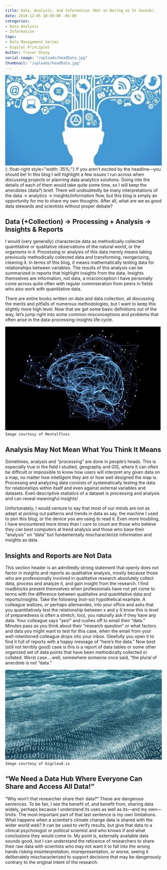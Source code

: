 ```yaml
---
title: Data, Analysis, and Information (Not as Boring as It Sounds)
date: 2018-12-05 10:50:00 -05:00
categories:
- Data Analysis
- Information
tags:
- Data Management Series
- Digital Principles
Author: Trevor Olexy
social-image: "/uploads/headData.jpg"
thumbnail: "/uploads/headData.jpg"
---
```


![headData.jpg](/uploads/headData.jpg){:.float-right style="width: 35%;"}
If you aren’t excited by the headline—you should be! In this blog I will highlight a few issues I run across when discussing projects or planning data analytics solutions. Going into the details of each of them would take quite some time, so I will keep the anecdotes (data?) brief. There will undoubtedly be many interpretations of the data -> analytics -> insights/information flow, but this blog is simply an opportunity for me to share my own thoughts. After all, what are we as good data stewards and scientists without proper debate?

<!--more-->

## Data (\+Collection) -> Processing \+ Analysis -> Insights & Reports

I would (very generally) characterize data as methodically collected quantitative or qualitative observations of the natural world, or the organisms in it. Processing or analysis of this data merely means taking previously methodically collected data and transforming, reorganizing, cleaning it. In terms of this blog, it means mathematically testing data for relationships between variables. The results of this analysis can be summarized in reports that highlight insights from the data. Insights themselves are information, not data, a misconception I have personally come across quite often with regular commiseration from peers in fields who also work with quantitative data.

There are entire books written on data and data collection, all discussing the merits and pitfalls of numerous methodologies, but I want to keep this slightly more high level. Now that we got some basic definitions out of the way, let’s jump right into some common misconceptions and problems that often arise in the data-processing-insights life cycle.

![brainData (1).jpg](/uploads/brainData%20(1).jpg)`Image courtesy of Mentalfloss`

## Analysis May Not Mean What You Think It Means

Sometimes, analysis and “processing” are done in people’s heads. This is especially true in the field I studied, geography and GIS, where it can often be difficult or impossible to know how users will interpret any given data on a map, no matter how intelligent they are or how well designed the map is. Processing and analyzing data consists of systematically testing the data for relationships within itself and even against external variables and datasets. Even descriptive statistics of a dataset is processing and analysis and can reveal meaningful insights!

Unfortunately, I would venture to say that most of our minds are not as adept at picking out patterns and trends in data as say, the machine I used to pen this blog, or the device you are using to read it. Even more troubling, I have encountered more times than I care to count  are those who believe they can best computers at trend analysis and those who base their “analysis” on “data” but fundamentally mischaracterize information and insights as data.

## Insights and Reports are Not Data

This section header is an admittedly strong statement that openly does not factor in insights and reports as qualitative analysis, mostly because those who are professionally involved in qualitative research absolutely collect data, process and analyze it, and gain insight from the research. I find roadblocks present themselves when professionals have not yet come to terms with the difference between qualitative and quantitative data and reports/insights. Take the following (not-so) hypothetical example. A colleague waltzes, or perhaps allemandes, into your office and asks that you quantitatively test the relationship between x and y (I know this is level of preparedness is often a stretch, too), you naturally ask if they have any data. Your colleague says “yes!” and rushes off to email their “data.” Minutes pass as you think about their “research question” or what factors and data you might want to test for this case, when the email from your well-intentioned colleague drops into your inbox. Gleefully you open it to find it full of reports with a happy message of “here’s the data.” Now best (still not terribly good) case is this is a report of data tables or some other organized set of data points that have been methodically collected or collated. Worst case….well, somewhere someone once said, “the plural of anecdote is not “data.”

![dataocean.jpg](/uploads/dataocean.jpg)`Image courtesy of bigcloud.io`

## “We Need a Data Hub Where Everyone Can Share and Access All Data!”

“Why won’t that researcher share their data?” These are dangerous sentences. To be fair, I see the benefit of, and benefit from, sharing data widely, perhaps because I understand its uses as well as its—and my own—limits. The most important part of that last sentence is my own limitations. What happens when a scientist’s climate change data is shared with the wider world web? It can be used to verify results, but give that data to a clinical psychologist or political scientist and who knows if and what conclusions they would come to. My point is, externally available data sounds good, but I can understand the reticence of researchers to share their raw data with scientists who may not want it to fall into the wrong hands risking misinterpretation, misrepresentation, or worse, seeing it deliberately mischaracterized to support decisions that may be dangerously contrary to the original intent of the research.